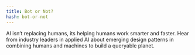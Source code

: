 ```yaml
---
title: Bot or Not?
hash: bot-or-not
---
```

AI isn’t replacing humans, its helping humans work smarter and faster. Hear from industry leaders in applied AI about emerging design patterns in combining humans and machines to build a queryable planet.
